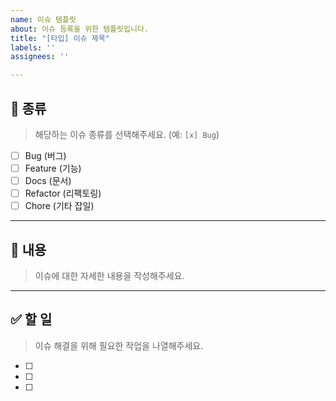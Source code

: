 ```yaml
---
name: 이슈 템플릿
about: 이슈 등록을 위한 템플릿입니다.
title: "[타입] 이슈 제목"
labels: ''
assignees: ''

---
```


## 📌 종류

> 해당하는 이슈 종류를 선택해주세요. (예: `[x] Bug`)

- [ ] Bug (버그)
- [ ] Feature (기능)
- [ ] Docs (문서)
- [ ] Refactor (리팩토링)
- [ ] Chore (기타 잡일)

---

## 📝 내용

> 이슈에 대한 자세한 내용을 작성해주세요.

---

## ✅ 할 일

> 이슈 해결을 위해 필요한 작업을 나열해주세요.

- [ ]
- [ ]
- [ ]
